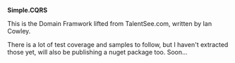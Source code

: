**Simple.CQRS**

This is the Domain Framwork lifted from TalentSee.com, written by Ian Cowley.

There is a lot of test coverage and samples to follow, but I haven't extracted those yet, will also be publishing a nuget package too.  Soon...

